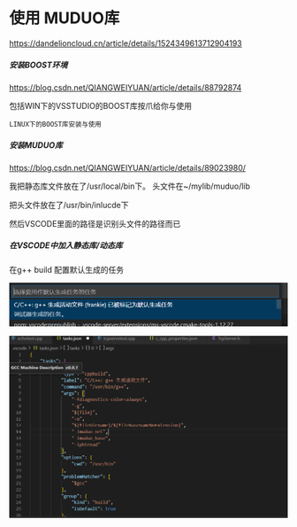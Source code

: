 # 使用 MUDUO库

https://dandelioncloud.cn/article/details/1524349613712904193



##### 安装BOOST环境

https://blog.csdn.net/QIANGWEIYUAN/article/details/88792874

包括WIN下的VSSTUDIO的BOOST库按爪给你与使用

 	LINUX下的BOOST库安装与使用







##### 安装MUDUO库

https://blog.csdn.net/QIANGWEIYUAN/article/details/89023980/

我把静态库文件放在了/usr/local/bin下。 头文件在~/mylib/muduo/lib

把头文件放在了/usr/bin/inlucde下



然后VSCODE里面的路径是识别头文件的路径而已





##### 在VSCODE中加入静态库/动态库

在g++  build  配置默认生成的任务

![image-20221030182858058](assets/image-20221030182858058.png)

![image-20221030182731056](assets/image-20221030182731056.png)